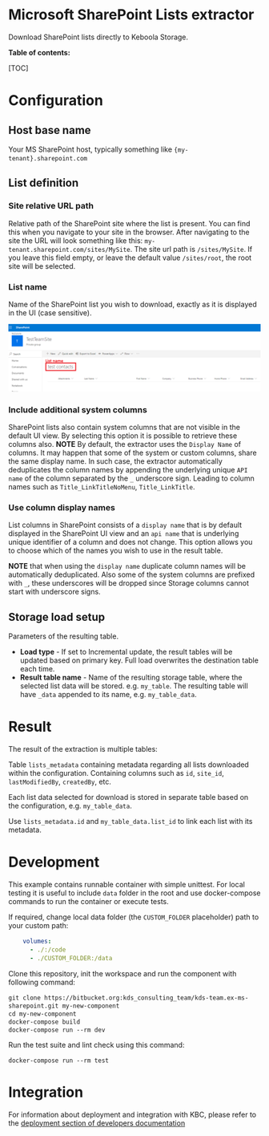 # Microsoft SharePoint Lists extractor

Download SharePoint lists directly to Keboola Storage.

**Table of contents:**  
  
[TOC]

# Configuration
 
## Host base name

Your MS SharePoint host, typically something like `{my-tenant}.sharepoint.com`

## List definition

### Site relative URL path

Relative path of the SharePoint site where the list is present. You can find this when you navigate to your site in the browser. 
After navigating to the site the URL will look something like this: `my-tenant.sharepoint.com/sites/MySite`. The site url path is `/sites/MySite`. 
If you leave this field empty, or leave the default value `/sites/root`, the root site will be selected.

### List name

Name of the SharePoint list you wish to download, exactly as it is displayed in the UI (case sensitive). 

![List example](docs/imgs/list.png)

### Include additional system columns

SharePoint lists also contain system columns that are not visible in the default UI view. By selecting this option it is possible to retrieve these 
columns also. **NOTE** By default, the extractor uses the `Display Name` of columns. It may happen that some of the system or custom columns, 
share the same display name. In such case, the extractor automatically deduplicates the column names by appending the underlying unique `API name` 
of the column separated by the `_` underscore sign. Leading to column names such as `Title_LinkTitleNoMenu`, `Title_LinkTitle`.

### Use column display names

List columns in SharePoint consists of a `display name` that is by default displayed in the SharePoint UI view 
and an `api name` that is underlying unique identifier of a column and does not change. This option 
allows you to choose which of the names you wish to use in the result table. 

**NOTE** that when using the `display name` duplicate column names will be automatically deduplicated. 
Also some of the system columns are prefixed with `_`, these underscores will be dropped since Storage columns cannot
 start with underscore signs.

## Storage load setup

Parameters of the resulting table.

- **Load type** - If set to Incremental update, the result tables will be updated based on primary key. Full load overwrites the destination table each time.
- **Result table name** - Name of the resulting storage table, where the selected list data will be stored. e.g. `my_table`. 
The resulting table will have `_data` appended to its name, e.g. `my_table_data`.


# Result

The result of the extraction is multiple tables:

Table `lists_metadata` containing metadata regarding all lists downloaded within the configuration. Containing columns such as 
`id`, `site_id`, `lastModifiedBy`, `createdBy`, etc.

Each list data selected for download is stored in separate table based on the configuration, e.g. `my_table_data`. 

Use `lists_metadata.id` and `my_table_data.list_id` to link each list with its metadata.
 
# Development
 
This example contains runnable container with simple unittest. For local testing it is useful to include `data` folder in the root
and use docker-compose commands to run the container or execute tests. 

If required, change local data folder (the `CUSTOM_FOLDER` placeholder) path to your custom path:
```yaml
    volumes:
      - ./:/code
      - ./CUSTOM_FOLDER:/data
```

Clone this repository, init the workspace and run the component with following command:

```
git clone https://bitbucket.org:kds_consulting_team/kds-team.ex-ms-sharepoint.git my-new-component
cd my-new-component
docker-compose build
docker-compose run --rm dev
```

Run the test suite and lint check using this command:

```
docker-compose run --rm test
```

# Integration

For information about deployment and integration with KBC, please refer to the [deployment section of developers documentation](https://developers.keboola.com/extend/component/deployment/) 